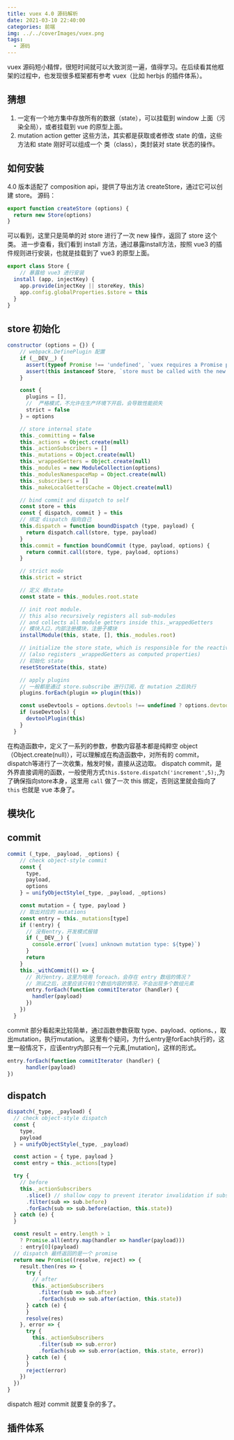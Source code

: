 ```yaml
---
title: vuex 4.0 源码解析
date: 2021-03-10 22:40:00
categories: 前端
img: ../../coverImages/vuex.png
tags:
  - 源码
---
```


vuex 源码短小精悍，很短时间就可以大致浏览一遍，值得学习。在后续看其他框架的过程中，也发现很多框架都有参考 vuex（比如 herbjs 的插件体系）。

## 猜想
1. 一定有一个地方集中存放所有的数据（state），可以挂载到 window 上面（污染全局），或者挂载到 vue 的原型上面。
2. mutation action getter 这些方法，其实都是获取或者修改 state 的值，这些方法和 state 刚好可以组成一个 类（class），类封装对 state 状态的操作。

## 如何安装
4.0 版本适配了 composition api，提供了导出方法 createStore，通过它可以创建 store。
源码：
```js
export function createStore (options) {
  return new Store(options)
}
```
可以看到，这里只是简单的对 store 进行了一次 new 操作，返回了 store 这个类。
进一步查看，我们看到 install 方法，通过暴露install方法，按照 vue3 的插件规则进行安装，也就是挂载到了 vue3 的原型上面。
```js
export class Store {
    // 暴露给 vue3 进行安装
  install (app, injectKey) {
    app.provide(injectKey || storeKey, this)
    app.config.globalProperties.$store = this
  }
}
```

## store 初始化
```js
constructor (options = {}) {
    // webpack.DefinePlugin 配置
    if (__DEV__) {
      assert(typeof Promise !== 'undefined', `vuex requires a Promise polyfill in this browser.`)
      assert(this instanceof Store, `store must be called with the new operator.`)
    }

    const {
      plugins = [],
      //  严格模式，不允许在生产环境下开启，会导致性能损失
      strict = false
    } = options

    // store internal state
    this._committing = false
    this._actions = Object.create(null)
    this._actionSubscribers = []
    this._mutations = Object.create(null)
    this._wrappedGetters = Object.create(null)
    this._modules = new ModuleCollection(options)
    this._modulesNamespaceMap = Object.create(null)
    this._subscribers = []
    this._makeLocalGettersCache = Object.create(null)

    // bind commit and dispatch to self
    const store = this
    const { dispatch, commit } = this
    // 绑定 dispatch 指向自己
    this.dispatch = function boundDispatch (type, payload) {
      return dispatch.call(store, type, payload)
    }
    this.commit = function boundCommit (type, payload, options) {
      return commit.call(store, type, payload, options)
    }

    // strict mode
    this.strict = strict

    // 定义 根state
    const state = this._modules.root.state

    // init root module.
    // this also recursively registers all sub-modules
    // and collects all module getters inside this._wrappedGetters
    // 模块入口，内部注册模块，注册子模块
    installModule(this, state, [], this._modules.root)

    // initialize the store state, which is responsible for the reactivity
    // (also registers _wrappedGetters as computed properties)
    // 初始化 state
    resetStoreState(this, state)

    // apply plugins
    // 一般都是通过 store.subscribe 进行订阅，在 mutation 之后执行
    plugins.forEach(plugin => plugin(this))

    const useDevtools = options.devtools !== undefined ? options.devtools : /* Vue.config.devtools */ true
    if (useDevtools) {
      devtoolPlugin(this)
    }
  }
```

在构造函数中，定义了一系列的参数，参数内容基本都是纯粹空 object（Object.create(null)），可以理解成在构造函数中，对所有的 commit，dispatch等进行了一次收集，触发时候，直接从这边取。
dispatch commit，是外界直接调用的函数，一般使用方式`this.$store.dispatch('increment',5);`,为了确保指向store本身，这里用 `call` 做了一次 this 绑定，否则这里就会指向了 `this` 也就是 vue 本身了。

## 模块化
## commit 
```js
commit (_type, _payload, _options) {
    // check object-style commit
    const {
      type,
      payload,
      options
    } = unifyObjectStyle(_type, _payload, _options)

    const mutation = { type, payload }
    // 取出对应的 mutations
    const entry = this._mutations[type]
    if (!entry) {
      // 没有entry，开发模式报错
      if (__DEV__) {
        console.error(`[vuex] unknown mutation type: ${type}`)
      }
      return
    }
    this._withCommit(() => {
      // 执行entry，这里为啥用 foreach，会存在 entry 数组的情况？
      // 测试之后，这里应该只有1个数组内容的情况，不会出现多个数组元素
      entry.forEach(function commitIterator (handler) {
        handler(payload)
      })
    })
  }
  ```
  
  commit 部分看起来比较简单，通过函数参数获取 type、payload、options、，取出mutation，执行mutation。
  这里有个疑问，为什么entry是forEach执行的，这里一般情况下，应该entry内部只有一个元素,[mutation]，这样的形式。
  ```js
  entry.forEach(function commitIterator (handler) {
        handler(payload)
  })
  ```
  

## dispatch
```js
dispatch(_type, _payload) {
  // check object-style dispatch
  const {
    type,
    payload
  } = unifyObjectStyle(_type, _payload)

  const action = { type, payload }
  const entry = this._actions[type]

  try {
    // before
    this._actionSubscribers
      .slice() // shallow copy to prevent iterator invalidation if subscriber synchronously calls unsubscribe
      .filter(sub => sub.before)
      .forEach(sub => sub.before(action, this.state))
  } catch (e) {
  }

  const result = entry.length > 1
    ? Promise.all(entry.map(handler => handler(payload)))
    : entry[0](payload)
  // dispatch 最终返回的是一个 promise
  return new Promise((resolve, reject) => {
    result.then(res => {
      try {
        // after
        this._actionSubscribers
          .filter(sub => sub.after)
          .forEach(sub => sub.after(action, this.state))
      } catch (e) {
      }
      resolve(res)
    }, error => {
      try {
        this._actionSubscribers
          .filter(sub => sub.error)
          .forEach(sub => sub.error(action, this.state, error))
      } catch (e) {
      }
      reject(error)
    })
  })
}
```
dispatch 相对 commit 就要复杂的多了。


## 插件体系
